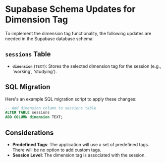 # Supabase Schema Updates for Dimension Tag

To implement the dimension tag functionality, the following updates are needed in the Supabase database schema:

## `sessions` Table

*   **`dimension`** (`TEXT`): Stores the selected dimension tag for the session (e.g., 'working', 'studying').

## SQL Migration

Here's an example SQL migration script to apply these changes:

```sql
-- Add dimension column to sessions table
ALTER TABLE sessions
ADD COLUMN dimension TEXT;
```

## Considerations

*   **Predefined Tags**: The application will use a set of predefined tags. There will be no option to add custom tags.
*   **Session Level**: The dimension tag is associated with the session.
